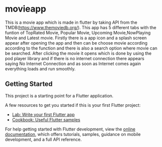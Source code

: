 # movieapp

This is a movie app which is made in flutter by taking API from the TMDB(https://www.themoviedb.org/). This app has 5 different tabs with the funtion of TopRated Movie, Popular Movie, Upcoming Movie,NowPlaying Movie and Latest movie. Firstly there is a app icon and a splash screen appear after opening the app and then can be choose movie according according to the function and there is also a search option where movie can be searched. After clicking the movie it opens which is done by using the pod player library and if there is no internet connection there appears saying No Internet Connection and as soon as Internet comes again everything loads and run smoothly.

## Getting Started

This project is a starting point for a Flutter application.

A few resources to get you started if this is your first Flutter project:

- [Lab: Write your first Flutter app](https://docs.flutter.dev/get-started/codelab)
- [Cookbook: Useful Flutter samples](https://docs.flutter.dev/cookbook)

For help getting started with Flutter development, view the
[online documentation](https://docs.flutter.dev/), which offers tutorials,
samples, guidance on mobile development, and a full API reference.
